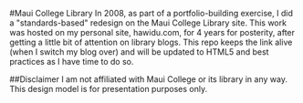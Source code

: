 #Maui College Library
In 2008, as part of a portfolio-building exercise, I did a "standards-based" redesign on the Maui College Library site. This work was hosted on my personal site, hawidu.com, for 4 years for posterity, after getting a little bit of attention on library blogs. This repo keeps the link alive (when I switch my blog over) and will be updated to HTML5 and best practices as I have time to do so.

##Disclaimer
I am not affiliated with Maui College or its library in any way. This design model is for presentation purposes only.